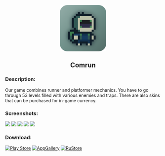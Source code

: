 <div align="center">
<img src="comrun.png" width="150"/>
<h2>Comrun</h2>
</div>

### Description:
Our game combines runner and platformer mechanics. You have to go through 53 levels filled with various enemies and traps. There are also skins that can be purchased for in-game currency.

### Screenshots:
<img src="/readme/1.jpg" width="150"/> <img src="/readme/2.jpg" width="150"/> <img src="/readme/3.jpg" width="150"/> <img src="/readme/4.jpg" width="150"/> <img src="/readme/5.jpg" width="150"/>

### Download: 
[![Play Store](https://img.shields.io/badge/Google_Play-414141?style=for-the-badge&logo=google-play&logoColor=white)](https://play.google.com/store/apps/details?id=com.yoshi.comrun) 
[![AppGallery](https://img.shields.io/badge/AppGallery-red?style=for-the-badge)]() 
[![RuStore](https://img.shields.io/badge/RuStore-blue?style=for-the-badge&logo=vk&logoColor=white)](https://apps.rustore.ru/app/com.yoshi.comrun) 
